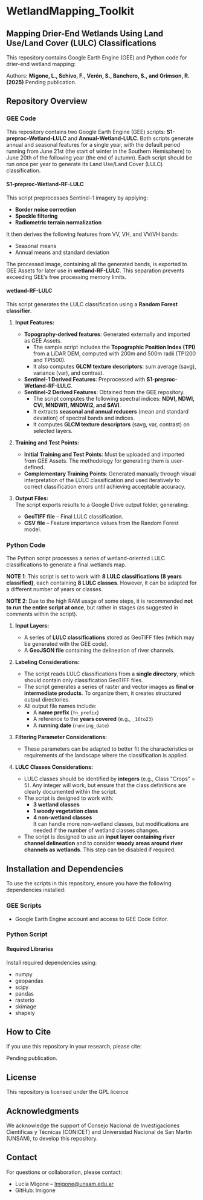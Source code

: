 # WetlandMapping_Toolkit
## Mapping Drier-End Wetlands Using Land Use/Land Cover (LULC) Classifications

This repository contains Google Earth Engine (GEE) and Python code for drier-end wetland mapping:

Authors: **Migone, L., Schivo, F., Verón, S., Banchero, S., and Grimson, R. (2025)** Pending publication.

## Repository Overview

### GEE Code
This repository contains two Google Earth Engine (GEE) scripts: **S1-preproc-Wetland-LULC** and **Annual-Wetland-LULC**. Both scripts generate annual and seasonal features for a single year, with the default period running from June 21st (the start of winter in the Southern Hemisphere) to June 20th of the following year (the end of autumn). Each script should be run once per year to generate its Land Use/Land Cover (LULC) classification.

#### S1-preproc-Wetland-RF-LULC
This script preprocesses Sentinel-1 imagery by applying:
- **Border noise correction**
- **Speckle filtering**
- **Radiometric terrain normalization**  

It then derives the following features from VV, VH, and VV/VH bands:
- Seasonal means
- Annual means and standard deviation  

The processed image, containing all the generated bands, is exported to GEE Assets for later use in **wetland-RF-LULC**. This separation prevents exceeding GEE’s free processing memory limits.

#### wetland-RF-LULC
This script generates the LULC classification using a **Random Forest classifier**.

1. **Input Features:**
   - **Topography-derived features**: Generated externally and imported as GEE Assets.  
     - The sample script includes the **Topographic Position Index (TPI)** from a LiDAR DEM, computed with 200m and 500m radii (TPI200 and TPI500).  
     - It also computes **GLCM texture descriptors**: sum average (savg), variance (var), and contrast.
   - **Sentinel-1 Derived Features**: Preprocessed with **S1-preproc-Wetland-RF-LULC**.
   - **Sentinel-2 Derived Features**: Obtained from the GEE repository.  
     - The script computes the following spectral indices: **NDVI, NDWI, CVI, MNDWI1, MNDWI2, and SAVI**.  
     - It extracts **seasonal and annual reducers** (mean and standard deviation) of spectral bands and indices.  
     - It computes **GLCM texture descriptors** (savg, var, contrast) on selected layers.

2. **Training and Test Points:**
   - **Initial Training and Test Points**: Must be uploaded and imported from GEE Assets. The methodology for generating them is user-defined.
   - **Complementary Training Points**: Generated manually through visual interpretation of the LULC classification and used iteratively to correct classification errors until achieving acceptable accuracy.

3. **Output Files:**  
   The script exports results to a Google Drive output folder, generating:
   - **GeoTIFF file** – Final LULC classification.
   - **CSV file** – Feature importance values from the Random Forest model.

### Python Code
The Python script processes a series of wetland-oriented LULC classifications to generate a final wetlands map.

**NOTE 1**: This script is set to work with **8 LULC classifications (8 years classified)**, each containing **8 LULC classes**. However, it can be adapted for a different number of years or classes.  

**NOTE 2**: Due to the high RAM usage of some steps, it is recommended **not to run the entire script at once**, but rather in stages (as suggested in comments within the script).

1. **Input Layers:**
   - A series of **LULC classifications** stored as GeoTIFF files (which may be generated with the GEE code).
   - A **GeoJSON file** containing the delineation of river channels.

2. **Labeling Considerations:**
   - The script reads LULC classifications from a **single directory**, which should contain only classification GeoTIFF files.
   - The script generates a series of raster and vector images as **final or intermediate products**. To organize them, it creates structured output directories.
   - All output file names include:
     - A **name prefix** (`fn_prefix`)
     - A reference to the **years covered** (e.g., `_16to23`)
     - A **running date** (`running_date`)

3. **Filtering Parameter Considerations:**
   - These parameters can be adapted to better fit the characteristics or requirements of the landscape where the classification is applied.

4. **LULC Classes Considerations:**
   - LULC classes should be identified by **integers** (e.g., Class "Crops" = 5). Any integer will work, but ensure that the class definitions are clearly documented within the script.
   - The script is designed to work with:
     - **3 wetland classes**
     - **1 woody vegetation class**
     - **4 non-wetland classes**  
     It can handle more non-wetland classes, but modifications are needed if the number of wetland classes changes.
   - The script is designed to use an **input layer containing river channel delineation** and to consider **woody areas around river channels as wetlands**. This step can be disabled if required.

## Installation and Dependencies
To use the scripts in this repository, ensure you have the following dependencies installed:

### **GEE Scripts**
- Google Earth Engine account and access to GEE Code Editor.

### **Python Script**
#### **Required Libraries**
Install required dependencies using:
- numpy
- geopandas
- scipy
- pandas
- rasterio
- skimage
- shapely

## How to Cite
If you use this repository in your research, please cite:

Pending publication.

## License
This repository is licensed under the GPL licence

## Acknowledgments
We acknowledge the support of Consejo Nacional de Investigaciones Científicas y Técnicas (CONICET) and Universidad Nacional de San Martín (UNSAM), to develop this repository.

## Contact
For questions or collaboration, please contact:
- Lucía Migone – lmigone@unsam.edu.ar
- GitHub: lmigone
